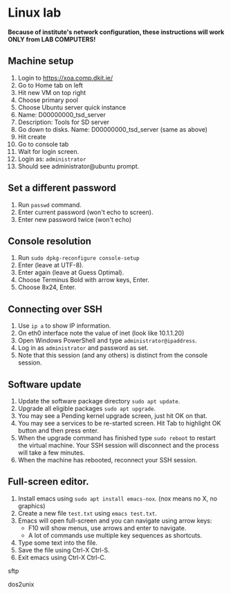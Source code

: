 # Linux lab

**Because of institute's network configuration, these instructions will work ONLY from LAB COMPUTERS!**

## Machine setup

1. Login to https://xoa.comp.dkit.ie/
2. Go to Home tab on left
3. Hit new VM on top right
4. Choose primary pool
5. Choose Ubuntu server quick instance
6. Name: D00000000_tsd_server
7. Description: Tools for SD server
8. Go down to disks.  Name: D00000000_tsd_server (same as above)
9. Hit create
10. Go to console tab
11. Wait for login screen. 
12. Login as: `administrator`
13. Should see administrator@ubuntu prompt.

## Set a different password

1. Run `passwd` command.
2. Enter current password (won't echo to screen).
3. Enter new password twice (won't echo)

## Console resolution

1. Run `sudo dpkg-reconfigure console-setup`
2. Enter (leave at UTF-8).
3. Enter again (leave at Guess Optimal).
4. Choose Terminus Bold with arrow keys, Enter.
5. Choose 8x24, Enter.


## Connecting over SSH

1. Use `ip a` to show IP information.
2. On eth0 interface note the value of inet (look like 10.1.1.20)
3. Open Windows PowerShell and type `administrator@ipaddress`. 
4. Log in as `administrator` and password as set. 
5. Note that this session (and any others) is distinct from the console session. 


## Software update

1. Update the software package directory `sudo apt update`. 
2. Upgrade all eligible packages `sudo apt upgrade`. 
3. You may see a Pending kernel upgrade screen, just hit OK on that. 
4. You may see a services to be re-started screen. Hit Tab to highlight OK button and then press enter.
5. When the upgrade command has finished type `sudo reboot` to restart the virtual machine. Your SSH session will disconnect and the process will take a few minutes. 
6. When the machine has rebooted, reconnect your SSH session. 


## Full-screen editor.

1. Install emacs using `sudo apt install emacs-nox`. (nox means no X, no graphics)
2. Create a new file `test.txt` using `emacs test.txt`. 
3. Emacs will open full-screen and you can navigate using arrow keys:
	- F10 will show menus, use arrows and enter to navigate.
	- A lot of commands use multiple key sequences as shortcuts.
4. Type some text into the file.
5. Save the file using Ctrl-X Ctrl-S.
6. Exit emacs using Ctrl-X Ctrl-C. 



sftp

dos2unix

